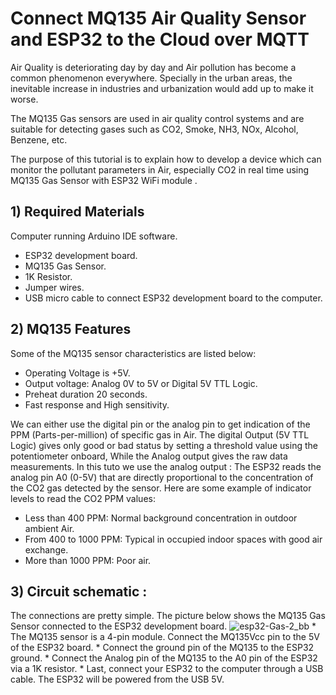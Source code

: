 # Connect MQ135 Air Quality Sensor and ESP32 to the Cloud over MQTT
Air Quality is deteriorating day by day and Air pollution has become a common phenomenon everywhere. Specially in the urban areas, the inevitable increase in industries and urbanization would add up to make it worse.

The MQ135 Gas sensors are used in air quality control systems and are suitable for detecting gases such as CO2,  Smoke, NH3, NOx, Alcohol, Benzene, etc.

The purpose of this tutorial is to explain how to develop a device which can monitor the pollutant parameters in Air, especially CO2 in real time using MQ135 Gas Sensor with ESP32 WiFi module .

## 1) Required Materials 

Computer running Arduino IDE software.
- ESP32 development board.
- MQ135 Gas Sensor.
- 1K Resistor.
- Jumper wires.
- USB micro cable to connect ESP32 development board to the computer.

## 2) MQ135 Features

Some of the MQ135 sensor characteristics are listed below:
- Operating Voltage is +5V.
- Output voltage: Analog 0V to 5V or Digital 5V  TTL Logic.
- Preheat duration 20 seconds.
- Fast response and High sensitivity.

We can either use the digital pin or the analog pin to get indication of the PPM (Parts-per-million) of specific gas in Air. 
The digital Output (5V  TTL Logic) gives only good or bad status by setting a threshold value using the potentiometer onboard, While the Analog output gives the raw data measurements.
In this tuto we use the analog output : The ESP32 reads the analog pin A0 (0-5V) that are directly proportional to the concentration of the CO2 gas detected by the sensor.
Here are some example of indicator levels to read the CO2 PPM values:
 - Less than 400 PPM: Normal background concentration in outdoor ambient Air.
 - From 400 to 1000 PPM: Typical in occupied indoor spaces with good air exchange.
 - More than 1000 PPM: Poor air.
## 3) Circuit schematic :
The connections are pretty simple. The picture below shows the MQ135 Gas Sensor connected to the ESP32 development board.
![esp32-Gas-2_bb](https://user-images.githubusercontent.com/89652407/151814705-68ea5f25-9e54-459e-af46-b77d4372bfa9.png)
    * The MQ135 sensor is a 4-pin module. Connect the MQ135Vcc pin to the 5V of the ESP32 board.
    * Connect the ground pin of the MQ135 to the ESP32 ground.
    * Connect the Analog pin of the MQ135 to the A0 pin of the ESP32 via a 1K resistor.
    * Last, connect your ESP32 to the computer through a USB cable. The ESP32 will be powered from the USB 5V.
